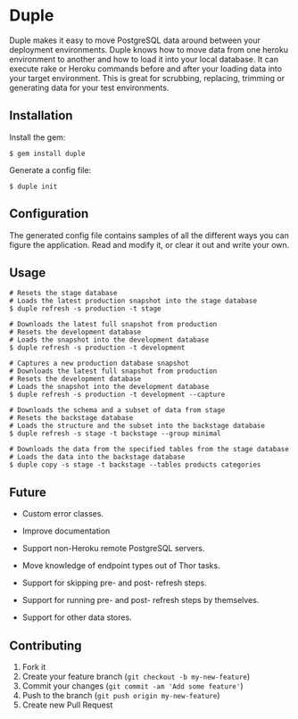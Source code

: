 # Duple

Duple makes it easy to move PostgreSQL data around between your deployment
environments. Duple knows how to move data from one heroku environment to
another and how to load it into your local database. It can execute rake or
Heroku commands before and after your loading data into your target
environment. This is great for scrubbing, replacing, trimming or generating
data for your test environments.

## Installation

Install the gem:

    $ gem install duple

Generate a config file:

    $ duple init

## Configuration

The generated config file contains samples of all the different ways you can
figure the application. Read and modify it, or clear it out and write your own.

## Usage

    # Resets the stage database
    # Loads the latest production snapshot into the stage database
    $ duple refresh -s production -t stage

    # Downloads the latest full snapshot from production
    # Resets the development database
    # Loads the snapshot into the development database
    $ duple refresh -s production -t development

    # Captures a new production database snapshot
    # Downloads the latest full snapshot from production
    # Resets the development database
    # Loads the snapshot into the development database
    $ duple refresh -s production -t development --capture

    # Downloads the schema and a subset of data from stage
    # Resets the backstage database
    # Loads the structure and the subset into the backstage database
    $ duple refresh -s stage -t backstage --group minimal

    # Downloads the data from the specified tables from the stage database
    # Loads the data into the backstage database
    $ duple copy -s stage -t backstage --tables products categories

## Future

  * Custom error classes.
  * Improve documentation
  * Support non-Heroku remote PostgreSQL servers.
  * Move knowledge of endpoint types out of Thor tasks.

  * Support for skipping pre- and post- refresh steps.
  * Support for running pre- and post- refresh steps by themselves.
  * Support for other data stores.

## Contributing

  1. Fork it
  2. Create your feature branch (`git checkout -b my-new-feature`)
  3. Commit your changes (`git commit -am 'Add some feature'`)
  4. Push to the branch (`git push origin my-new-feature`)
  5. Create new Pull Request

